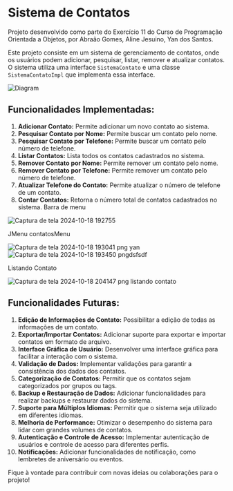 # Sistema de Contatos

Projeto desenvolvido como parte do Exercício 11 do Curso de Programação Orientada a Objetos, por Abraão Gomes, Aline Jesuino, Yan dos Santos.

Este projeto consiste em um sistema de gerenciamento de contatos, onde os usuários podem adicionar, pesquisar, listar, remover e atualizar contatos. O sistema utiliza uma interface `SistemaContato` e uma classe `SistemaContatoImpl` que implementa essa interface.

![Diagram](https://github.com/Abraaog/SistemaContato/assets/94805151/675e9e30-2bd2-452d-bf38-e1f37b64300a)

## Funcionalidades Implementadas:

1. **Adicionar Contato:** Permite adicionar um novo contato ao sistema.
2. **Pesquisar Contato por Nome:** Permite buscar um contato pelo nome.
3. **Pesquisar Contato por Telefone:** Permite buscar um contato pelo número de telefone.
4. **Listar Contatos:** Lista todos os contatos cadastrados no sistema.
5. **Remover Contato por Nome:** Permite remover um contato pelo nome.
6. **Remover Contato por Telefone:** Permite remover um contato pelo número de telefone.
7. **Atualizar Telefone do Contato:** Permite atualizar o número de telefone de um contato.
8. **Contar Contatos:** Retorna o número total de contatos cadastrados no sistema.
Barra de menu

![Captura de tela 2024-10-18 192755](https://github.com/user-attachments/assets/fe3d2ad2-0ab3-4b62-9d00-1a41eadc3653)

JMenu contatosMenu

![Captura de tela 2024-10-18 193041 png yan ](https://github.com/user-attachments/assets/0dfb1539-2d06-4057-abc1-b644b895bb26)
![Captura de tela 2024-10-18 193450 pngdsfsdf](https://github.com/user-attachments/assets/f62da547-7b2b-4090-99b4-822c2cced3bc)

Listando Contato 

![Captura de tela 2024-10-18 204147 png  listando contato ](https://github.com/user-attachments/assets/1890d98f-d5bf-4322-8b65-b18dc83e217f)


## Funcionalidades Futuras:

1. **Edição de Informações de Contato:** Possibilitar a edição de todas as informações de um contato.
2. **Exportar/Importar Contatos:** Adicionar suporte para exportar e importar contatos em formato de arquivo.
3. **Interface Gráfica de Usuário:** Desenvolver uma interface gráfica para facilitar a interação com o sistema.
4. **Validação de Dados:** Implementar validações para garantir a consistência dos dados dos contatos.
5. **Categorização de Contatos:** Permitir que os contatos sejam categorizados por grupos ou tags.
6. **Backup e Restauração de Dados:** Adicionar funcionalidades para realizar backups e restaurar dados do sistema.
7. **Suporte para Múltiplos Idiomas:** Permitir que o sistema seja utilizado em diferentes idiomas.
8. **Melhoria de Performance:** Otimizar o desempenho do sistema para lidar com grandes volumes de contatos.
9. **Autenticação e Controle de Acesso:** Implementar autenticação de usuários e controle de acesso para diferentes perfis.
10. **Notificações:** Adicionar funcionalidades de notificação, como lembretes de aniversário ou eventos.


Fique à vontade para contribuir com novas ideias ou colaborações para o projeto!
